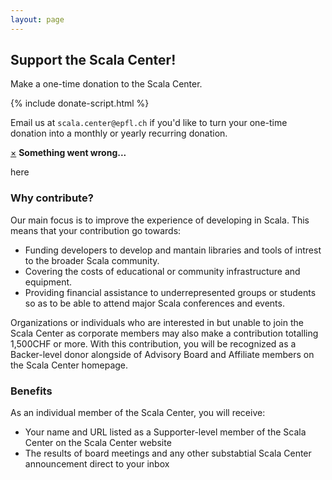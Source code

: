 ```yaml
---
layout: page
---
```


## Support the Scala Center!

Make a one-time donation to the Scala Center.

{% include donate-script.html %}

<div class="recurring"> Email us at <code
class="highlighter-rouge">scala.center@epfl.ch</code> if you'd like to turn your
one-time donation into a monthly or yearly recurring donation. </div>

<div id="charge-error" class="alert alert-danger" style="margin-top: 14px;">
  <a href="#" class="close" data-dismiss="alert" aria-label="close">&times;</a>
  <strong>Something went wrong...</strong>
  <p id="what-happened">here</p>
</div>

### Why contribute?

Our main focus is to improve the experience of developing in Scala. This means
that your contribution go towards:

- Funding developers to develop and mantain libraries and tools of intrest to the broader Scala community.
- Covering the costs of educational or community infrastructure and equipment.
- Providing financial assistance to underrepresented groups or students so as to be able to attend major Scala conferences and events.

Organizations or individuals who are interested in but unable to join the Scala
Center as corporate members may also make a contribution totalling 1,500CHF or
more. With this contribution, you will be recognized as a Backer-level donor
alongside of Advisory Board and Affiliate members on the Scala Center homepage.


### Benefits

As an individual member of the Scala Center, you will receive:

- Your name and URL listed as a Supporter-level member of the Scala Center on the Scala Center website
- The results of board meetings and any other substabtial Scala Center announcement direct to your inbox